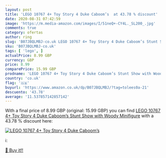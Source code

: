 ```yaml
---
layout: post
title: 'LEGO 10767 4+ Toy Story 4 Duke Caboom’s  at 43.78 % discount'
date: 2020-08-31 07:42:59
image: 'https://m.media-amazon.com/images/I/51neQ+-CY4L._SL200_.jpg'
comments: true
category: ofertas
author: ring
slug: 'B07JBQLMBJ-co.uk LEGO 10767 4+ Toy Story 4 Duke Caboom’s Stunt Show with...'
sku: 'B07JBQLMBJ-co.uk'
tags: [ 'lego', ]
actualPrice: 8.99 GBP
currency: GBP
price: 8.99
comparePrice: 15.99 GBP
prodname: 'LEGO 10767 4+ Toy Story 4 Duke Caboom’s Stunt Show with Woody Minifigure'
country: 'co.uk'
flag: '🇬🇧'
buyurl: 'https://www.amazon.co.uk/dp/B07JBQLMBJ/?tag=tolees0a-21'
descuento: '43.78'
average: '11.537857142857142'
---
```


With a final price of 8.99 GBP (original: 15.99 GBP) you can find [LEGO 10767 4+ Toy Story 4 Duke Caboom’s Stunt Show with Woody Minifigure](https://www.amazon.co.uk/dp/B07JBQLMBJ/?tag=tolees0a-21) with a  43.78 % discount here:

[![LEGO 10767 4+ Toy Story 4 Duke Caboom’s ](https://m.media-amazon.com/images/I/51neQ+-CY4L._SL200_.jpg)](https://www.amazon.co.uk/dp/B07JBQLMBJ/?tag=tolees0a-21)

ℹ️:


[🛒 Buy it!!](https://www.amazon.co.uk/dp/B07JBQLMBJ/?tag=tolees0a-21)
